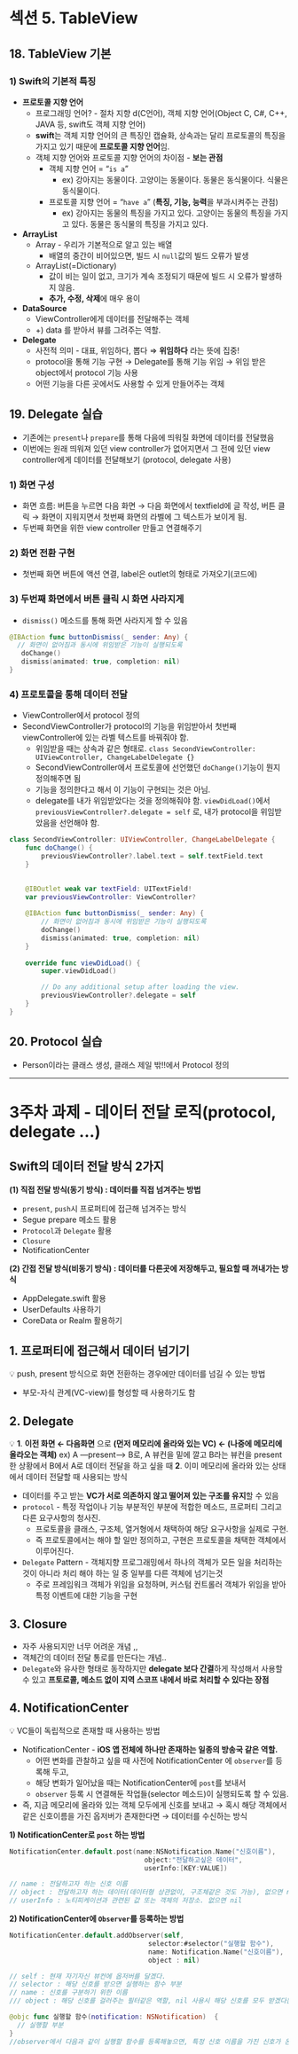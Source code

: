 # 섹션 5. TableView

## 18. TableView 기본

### 1) Swift의 기본적 특징

- **프로토콜 지향 언어**
    - 프로그래밍 언어? - 절차 지향 d(C언어), 객체 지향 언어(Object C, C#, C++, JAVA 등, swift도 객체 지향 언어)
    - **swift**는 객체 지향 언어의 큰 특징인 캡슐화, 상속과는 달리 프로토콜의 특징을 가지고 있기 때문에 **프로토콜 지향 언어**임.
    - 객체 지향 언어와 프로토콜 지향 언어의 차이점 - **보는 관점**
        - 객체 지향 언어 = “`is a`”
            - ex) 강아지는 동물이다. 고양이는 동물이다. 동물은 동식물이다. 식물은 동식물이다.
        - 프로토콜 지향 언어 = “`have a`” (**특징, 기능, 능력**을 부과시켜주는 관점)
            - ex) 강아지는 동물의 특징을 가지고 있다. 고양이는 동물의 특징을 가지고 있다. 동물은 동식물의 특징을 가지고 있다.
- **ArrayList**
    - Array - 우리가 기본적으로 알고 있는 배열
        - 배열의 중간이 비어있으면, 빌드 시 `null`값의 빌드 오류가 발생
    - ArrayList(=Dictionary)
        - 값이 비는 일이 없고, 크기가 계속 조정되기 때문에 빌드 시 오류가 발생하지 않음.
        - **추가, 수정, 삭제**에 매우 용이
- **DataSource**
    - ViewController에게 데이터를 전달해주는 객체
    - +) data 를 받아서 뷰를 그려주는 역할.
- **Delegate**
    - 사전적 의미 - 대표, 위임하다, 뽑다 ⇒ **위임하다** 라는 뜻에 집중!
    - protocol을 통해 기능 구현 → Delegate를 통해 기능 위임 → 위임 받은 object에서 protocol 기능 사용
    - 어떤 기능을 다른 곳에서도 사용할 수 있게 만들어주는 객체

## 19. Delegate 실습

- 기존에는 `present`나 `prepare`를 통해 다음에 띄워질 화면에 데이터를 전달했음
- 이번에는 원래 띄워져 있던 view controller가 없어지면서 그 전에 있던 view controller에게 데이터를 전달해보기 (protocol, delegate 사용)

### 1) 화면 구성

- 화면 흐름: 버튼을 누르면 다음 화면 → 다음 화면에서 textfield에 글 작성, 버튼 클릭 → 화면이 지워지면서 첫번째 화면의 라벨에 그 텍스트가 보이게 됨.
- 두번째 화면을 위한 view controller 만들고 연결해주기

### 2) 화면 전환 구현

- 첫번째 화면 버튼에 액션 연결, label은 outlet의 형태로 가져오기(코드에)

### 3) 두번째 화면에서 버튼 클릭 시 화면 사라지게

- `dismiss()` 메소드를 통해 화면 사라지게 할 수 있음
```swift
@IBAction func buttonDismiss(_ sender: Any) {
  // 화면이 없어짐과 동시에 위임받은 기능이 실행되도록 
   doChange()
   dismiss(animated: true, completion: nil)
}
```

### 4) 프로토콜을 통해 데이터 전달

- ViewController에서 protocol 정의
- SecondViewController가 protocol의 기능을 위임받아서 첫번째 viewController에 있는 라벨 텍스트를 바꿔줘야 함.
    - 위임받을 때는 상속과 같은 형태로. `class SecondViewController: UIViewController, ChangeLabelDelegate {}`
    - SecondViewController에서 프로토콜에 선언했던 `doChange()`기능이 뭔지 정의해주면 됨
    - 기능을 정의한다고 해서 이 기능이 구현되는 것은 아님.
    - delegate를 내가 위임받았다는 것을 정의해줘야 함. `viewDidLoad()`에서 `previousViewController?.delegate = self` 로, 내가 protocol을 위임받았음을 선언해야 함.

```swift
class SecondViewController: UIViewController, ChangeLabelDelegate {
    func doChange() {
        previousViewController?.label.text = self.textField.text
    }
    

    @IBOutlet weak var textField: UITextField!
    var previousViewController: ViewController?
    
    @IBAction func buttonDismiss(_ sender: Any) {
        // 화면이 없어짐과 동시에 위임받은 기능이 실행되도록
        doChange()
        dismiss(animated: true, completion: nil)
    }
    
    override func viewDidLoad() {
        super.viewDidLoad()

        // Do any additional setup after loading the view.
        previousViewController?.delegate = self
    }
}
```

## 20. Protocol 실습

- Person이라는 클래스 생성, 클래스 제일 밖!!에서 Protocol 정의

- - -

# 3주차 과제 - 데이터 전달 로직(protocol, delegate ...)

## Swift의 데이터 전달 방식 2가지
**(1) 직접 전달 방식(동기 방식) : 데이터를 직접 넘겨주는 방법**

- `present`, `push`시 프로퍼티에 접근해 넘겨주는 방식
- Segue prepare 메소드 활용
- `Protocol`과 `Delegate` 활용
- `Closure`
- NotificationCenter

**(2) 간접 전달 방식(비동기 방식) : 데이터를 다른곳에 저장해두고, 필요할 때 꺼내가는 방식**

- AppDelegate.swift 활용
- UserDefaults 사용하기
- CoreData or Realm 활용하기

## 1. 프로퍼티에 접근해서 데이터 넘기기

💡 push, present 방식으로 화면 전환하는 경우에만 데이터를 넘길 수 있는 방법

- 부모-자식 관계(VC-view)를 형성할 때 사용하기도 함

## 2. Delegate

💡 **1**. **이전 화면 ← 다음화면** 으로 **(먼저 메모리에 올라와 있는 VC) ← (나중에 메모리에 올라오는 객체)**
      ex) A —present—> B로,  A 뷰컨을 밑에 깔고 B라는 뷰컨을 present한 상황에서 B에서 A로 데이터 전달을 하고 싶을 때
  **2**. 이미 메모리에 올라와 있는 상태에서 데이터 전달할 때 사용되는 방식

- 데이터를 주고 받는 **VC가 서로 의존하지 않고 떨어져 있는 구조를 유지**할 수 있음
- `protocol` - 특정 작업이나 기능 부분적인 부분에 적합한 메소드, 프로퍼티 그리고 다른 요구사항의 청사진.
    - 프로토콜을 클래스, 구조체, 열거형에서 채택하여 해당 요구사항을 실제로 구현.
    - 즉 프로토콜에서는 해야 할 일만 정의하고, 구현은 프로토콜을 채택한 객체에서 이루어진다.
- `Delegate` Pattern - 객체지향 프로그래밍에서 하나의 객체가 모든 일을 처리하는 것이 아니라 처리 해야 하는 일 중 일부를 다른 객체에 넘기는것
    - 주로 프레임워크 객체가 위임을 요청하며, 커스텀 컨트롤러 객체가 위임을 받아 특정 이벤트에 대한 기능을 구현

## 3. Closure

- 자주 사용되지만 너무 어려운 개념 ,,
- 객체간의 데이터 전달 통로를 만든다는 개념..
- `Delegate`와 유사한 형태로 동작하지만 **delegate 보다 간결**하게 작성해서 사용할 수 있고 **프토로콜, 메소드 없이 지역 스코프 내에서 바로 처리할 수 있다는 장점**

## 4. NotificationCenter

💡 VC들이 독립적으로 존재할 때 사용하는 방법

- NotificationCenter - **iOS 앱 전체에 하나만 존재하는 일종의 방송국 같은 역할.**
    - 어떤 변화를 관찰하고 싶을 때 사전에 NotificationCenter 에 `observer`를 등록해 두고,
    - 해당 변화가 일어났을 때는 NotificationCenter에 `post`를 보내서
    - `observer` 등록 시 연결해둔 작업들(selector 메소드)이 실행되도록 할 수 있음.
- 즉, 지금 메모리에 올라와 있는 객체 모두에게 신호를 보내고 → 혹시 해당 객체에서 같은 신호이름을 가진 옵저버가 존재한다면 → 데이터를 수신하는 방식

**1) NotificationCenter로 `post` 하는 방법**

```swift
NotificationCenter.default.post(name:NSNotification.Name("신호이름"),
                                  object:"전달하고싶은 데이터",
                                  userInfo:[KEY:VALUE])

// name : 전달하고자 하는 신호 이름
// object : 전달하고자 하는 데이터(데이터형 상관없이, 구조체같은 것도 가능), 없으면 nil
// userInfo : 노티피케이션과 관련된 값 또는 객체의 저장소. 없으면 nil
```

**2) NotificationCenter에 `Observer`를 등록하는 방법**

```swift
NotificationCenter.default.addObserver(self,
                                   selector:#selector("실행할 함수"),
                                   name: Notification.Name("신호이름"),
                                   object : nil)

// self : 현재 자기자신 뷰컨에 옵저버를 달겠다.
// selector : 해당 신호를 받으면 실행하는 함수 부분
// name : 신호를 구분하기 위한 이름
/// object : 해당 신호를 걸러주는 필터같은 역할, nil 사용시 해당 신호를 모두 받겠다는 의미

@objc func 실행할 함수(notification: NSNotification)  {
  // 실행할 부분
}
//observer에서 다음과 같이 실행할 함수를 등록해놓으면, 특정 신호 이름을 가진 신호가 온다면, 여기에 있는 함수 부분이 실행됨.
```
